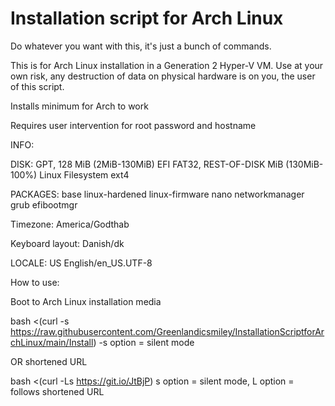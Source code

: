 # Installation script for Arch Linux
Do whatever you want with this, it's just a bunch of commands.

This is for Arch Linux installation in a Generation 2 Hyper-V VM. Use at your own risk, any destruction of data on physical hardware is on you, the user of this script.

Installs minimum for Arch to work

Requires user intervention for root password and hostname

INFO:

DISK: GPT, 128 MiB (2MiB-130MiB) EFI FAT32, REST-OF-DISK MiB (130MiB-100%) Linux Filesystem ext4

PACKAGES: base linux-hardened linux-firmware nano networkmanager grub efibootmgr

Timezone: America/Godthab

Keyboard layout: Danish/dk

LOCALE: US English/en_US.UTF-8

How to use:

Boot to Arch Linux installation media

bash <(curl -s https://raw.githubusercontent.com/Greenlandicsmiley/InstallationScriptforArchLinux/main/Install) -s option = silent mode

OR shortened URL

bash <(curl -Ls https://git.io/JtBjP) s option = silent mode, L option = follows shortened URL

